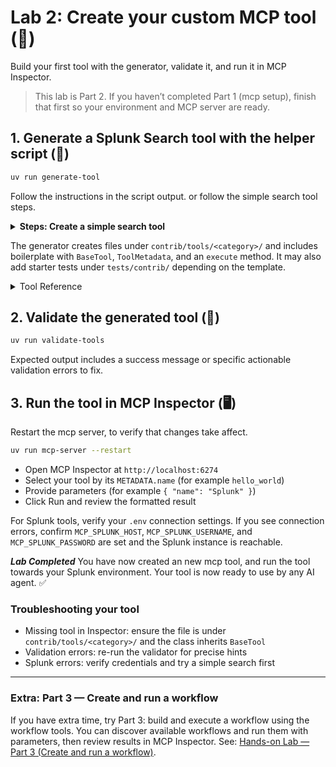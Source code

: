 # Lab 2: Create your custom MCP tool (🧩)

Build your first tool with the generator, validate it, and run it in MCP Inspector.

> This lab is Part 2. If you haven’t completed Part 1 (mcp setup), finish that first so your environment and MCP server are ready.

## 1. Generate a Splunk Search tool with the helper script (🚀)

```bash
uv run generate-tool
```

Follow the instructions in the script output. or follow the simple search tool steps.
<details>
<summary><b>Steps: Create a simple search tool</b></summary>

- Select the template: ***2*** (Splunk Search)
- Choose a category: ***1*** (examples)
- Provide a tool name: ***dev1666***
- Add a tool description:
    > Tool description should define what the tool does and how it should be used.
- Splunk Search Configuration: ***2*** (single-line input)
- Provide SPL, query description and default search params (-1h, now), max returned results: 100
- Add custom search parameters?: ***2*** (No, not for this lab)
- Additional tags: just press enter
- Create tool: ***1*** (yes)
- Create Tests: ***2*** (no)
</details>


The generator creates files under `contrib/tools/<category>/` and includes boilerplate with `BaseTool`, `ToolMetadata`, and an `execute` method. It may also add starter tests under `tests/contrib/` depending on the template.

<details>
<summary>Tool Reference </summary>

Helpful reference docs:
- [Contributor guide](https://github.com/deslicer/mcp-for-splunk/blob/main/contrib/README.md)
- [Tool Development Guide](https://github.com/deslicer/mcp-for-splunk/blob/main/docs/contrib/tool_development.md) 

Understand the tool structure

- Your class inherits from `BaseTool`
- Metadata lives in `METADATA = ToolMetadata(...)`
- Main logic goes in `async def execute(self, ctx: Context)`

```python
from typing import Any, Dict
from fastmcp import Context
from src.core.base import BaseTool, ToolMetadata

class HelloWorldTool(BaseTool):
    """A simple example tool that returns a greeting."""

    METADATA = ToolMetadata(
        name="hello_world", # tool name
        description="Say hello to someone", # Tool Description
        category="examples",
        tags=["example", "tutorial"],
        requires_connection=False # requires splunk connection
    )

    async def execute(self, ctx: Context, name: str = "World") -> Dict[str, Any]:
        message = f"Hello, {name}!"
        return self.format_success_response({"message": message})
```

- For Splunk-backed tools, set `requires_connection=True` and use `await self.get_splunk_service(ctx)` inside `execute`.

</details>

## 2. Validate the generated tool (🔎)

```bash
uv run validate-tools
```

Expected output includes a success message or specific actionable validation errors to fix.

## 3. Run the tool in MCP Inspector (🖥️)

Restart the mcp server, to verify that changes take affect.

```bash
uv run mcp-server --restart
```

- Open MCP Inspector at `http://localhost:6274`
- Select your tool by its `METADATA.name` (for example `hello_world`)
- Provide parameters (for example `{ "name": "Splunk" }`)
- Click Run and review the formatted result

For Splunk tools, verify your `.env` connection settings. If you see connection errors, confirm `MCP_SPLUNK_HOST`, `MCP_SPLUNK_USERNAME`, and `MCP_SPLUNK_PASSWORD` are set and the Splunk instance is reachable.


***Lab Completed*** You have now created an new mcp tool, and run the tool towards your Splunk environment. Your tool is now ready to use by any AI agent. ✅

### Troubleshooting your tool

- Missing tool in Inspector: ensure the file is under `contrib/tools/<category>/` and the class inherits `BaseTool`
- Validation errors: re-run the validator for precise hints
- Splunk errors: verify credentials and try a simple search first

---

### Extra: Part 3 — Create and run a workflow

If you have extra time, try Part 3: build and execute a workflow using the workflow tools. You can discover available workflows and run them with parameters, then review results in MCP Inspector. See: [Hands-on Lab — Part 3 (Create and run a workflow)](https://github.com/deslicer/mcp-for-splunk/blob/main/docs/labs/hands-on-lab.md#part-3--extra-create-and-run-a-workflow-).
